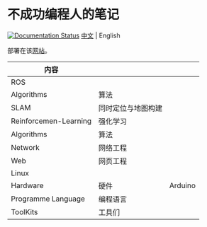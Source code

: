 # 不成功编程人的笔记

[![Documentation Status](https://readthedocs.org/projects/notesdoiry/badge/?version=latest)](https://notesdoiry.readthedocs.io/en/latest/?badge=latest) [中文](../README.md) | English

部署在该[网站](https://notes.doiry.cn/)。

| 内容                  |                    |         |
| --------------------- | ------------------ | ------- |
| ROS                   |                    |         |
| Algorithms                  | 算法 |         |
| SLAM                  | 同时定位与地图构建 |         |
| Reinforcemen-Learning | 强化学习           |         |
| Algorithms            | 算法               |         |
| Network               | 网络工程           |         |
| Web                   | 网页工程           |         |
| Linux                 |                    |         |
| Hardware              | 硬件               | Arduino |
| Programme Language    | 编程语言           |         |
| ToolKits              | 工具们             |         |
